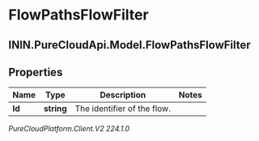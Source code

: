 # FlowPathsFlowFilter

## ININ.PureCloudApi.Model.FlowPathsFlowFilter

## Properties

|Name | Type | Description | Notes|
|------------ | ------------- | ------------- | -------------|
| **Id** | **string** | The identifier of the flow. | |



_PureCloudPlatform.Client.V2 224.1.0_

